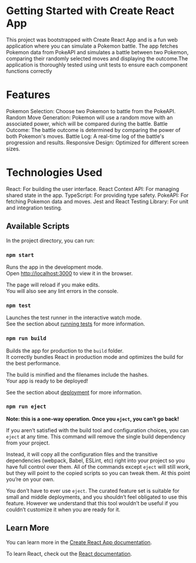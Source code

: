 # Getting Started with Create React App

This project was bootstrapped with Create React App and is a fun web application where you can simulate a Pokemon battle. The app fetches Pokemon data from PokeAPI and simulates a battle between two Pokemon, comparing their randomly selected moves and displaying the outcome.The application is thoroughly tested using unit tests to ensure each component functions correctly

# Features

Pokemon Selection: Choose two Pokemon to battle from the PokeAPI.
Random Move Generation: Pokemon will use a random move with an associated power, which will be compared during the battle.
Battle Outcome: The battle outcome is determined by comparing the power of both Pokemon's moves.
Battle Log: A real-time log of the battle's progression and results.
Responsive Design: Optimized for different screen sizes.

# Technologies Used

React: For building the user interface.
React Context API: For managing shared state in the app.
TypeScript: For providing type safety.
PokeAPI: For fetching Pokemon data and moves.
Jest and React Testing Library: For unit and integration testing.

## Available Scripts

In the project directory, you can run:

### `npm start`

Runs the app in the development mode.\
Open [http://localhost:3000](http://localhost:3000) to view it in the browser.

The page will reload if you make edits.\
You will also see any lint errors in the console.

### `npm test`

Launches the test runner in the interactive watch mode.\
See the section about [running tests](https://facebook.github.io/create-react-app/docs/running-tests) for more information.

### `npm run build`

Builds the app for production to the `build` folder.\
It correctly bundles React in production mode and optimizes the build for the best performance.

The build is minified and the filenames include the hashes.\
Your app is ready to be deployed!

See the section about [deployment](https://facebook.github.io/create-react-app/docs/deployment) for more information.

### `npm run eject`

**Note: this is a one-way operation. Once you `eject`, you can’t go back!**

If you aren’t satisfied with the build tool and configuration choices, you can `eject` at any time. This command will remove the single build dependency from your project.

Instead, it will copy all the configuration files and the transitive dependencies (webpack, Babel, ESLint, etc) right into your project so you have full control over them. All of the commands except `eject` will still work, but they will point to the copied scripts so you can tweak them. At this point you’re on your own.

You don’t have to ever use `eject`. The curated feature set is suitable for small and middle deployments, and you shouldn’t feel obligated to use this feature. However we understand that this tool wouldn’t be useful if you couldn’t customize it when you are ready for it.

## Learn More

You can learn more in the [Create React App documentation](https://facebook.github.io/create-react-app/docs/getting-started).

To learn React, check out the [React documentation](https://reactjs.org/).
